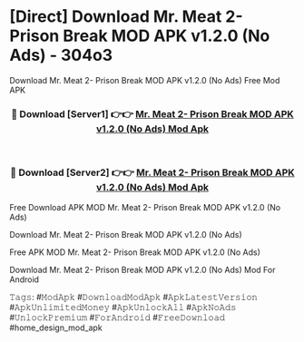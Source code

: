 # [Direct] Download Mr. Meat 2- Prison Break MOD APK v1.2.0 (No Ads) - 304o3
Download Mr. Meat 2- Prison Break MOD APK v1.2.0 (No Ads) Free Mod APK

<div align="center">
<h3>🔴 Download [Server1] 👉👉 <a href="https://apk-comot.site?title=Mr._Meat_2-_Prison_Break_MOD_APK_v1.2.0_(No_Ads)">Mr. Meat 2- Prison Break MOD APK v1.2.0 (No Ads) Mod Apk</a></h3><br>

<h3>🔴 Download [Server2] 👉👉 <a href="https://apk-comot.site?title=Mr._Meat_2-_Prison_Break_MOD_APK_v1.2.0_(No_Ads)">Mr. Meat 2- Prison Break MOD APK v1.2.0 (No Ads) Mod Apk</a></h3>
</div>


Free Download APK MOD Mr. Meat 2- Prison Break MOD APK v1.2.0 (No Ads)

Download Mr. Meat 2- Prison Break MOD APK v1.2.0 (No Ads) 

Free APK MOD Mr. Meat 2- Prison Break MOD APK v1.2.0 (No Ads) 

Download Mr. Meat 2- Prison Break MOD APK v1.2.0 (No Ads) Mod For Android

𝚃𝚊𝚐𝚜: #𝙼𝚘𝚍𝙰𝚙𝚔 #𝙳𝚘𝚠𝚗𝚕𝚘𝚊𝚍𝙼𝚘𝚍𝙰𝚙𝚔 #𝙰𝚙𝚔𝙻𝚊𝚝𝚎𝚜𝚝𝚅𝚎𝚛𝚜𝚒𝚘𝚗 #𝙰𝚙𝚔𝚄𝚗𝚕𝚒𝚖𝚒𝚝𝚎𝚍𝙼𝚘𝚗𝚎𝚢 #𝙰𝚙𝚔𝚄𝚗𝚕𝚘𝚌𝚔𝙰𝚕𝚕 #𝙰𝚙𝚔𝙽𝚘𝙰𝚍𝚜 #𝚄𝚗𝚕𝚘𝚌𝚔𝙿𝚛𝚎𝚖𝚒𝚞𝚖 #𝙵𝚘𝚛𝙰𝚗𝚍𝚛𝚘𝚒𝚍 #𝙵𝚛𝚎𝚎𝙳𝚘𝚠𝚗𝚕𝚘𝚊𝚍 #home_design_mod_apk